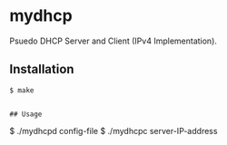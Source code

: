 # mydhcp
Psuedo DHCP Server and Client (IPv4 Implementation).

## Installation
```
$ make


## Usage
```
$ ./mydhcpd config-file
$ ./mydhcpc server-IP-address
